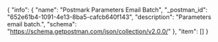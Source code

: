 {
  "info": {
    "name": "Postmark Parameters Email Batch",
    "_postman_id": "652e61b4-1091-4e13-8ba5-cafcb640f143",
    "description": "Parameters email batch.",
    "schema": "https://schema.getpostman.com/json/collection/v2.0.0/"
  },
  "item": []
}